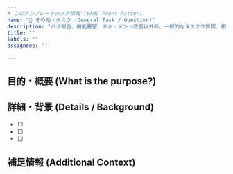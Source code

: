 ```yaml
---
# このテンプレートのメタ情報 (YAML Front Matter)
name: "💬 その他・タスク (General Task / Question)"
description: "バグ報告、機能要望、ドキュメント改善以外の、一般的なタスクや質問、相談はこちら"
title: ""
labels: ""
assignees: ''

---
```


## 目的・概要 (What is the purpose?)
<!--
このIssueの目的や、達成したいことの概要を簡潔に記述してください。
例：CIで実行するリンターの種類について相談したい。
例：v0.3マイルストーンに向けたタスクの洗い出し。
-->


## 詳細・背景 (Details / Background)
<!--
目的を達成するための、より詳細な情報や、そのタスクが必要になった背景などを自由に記述してください。
必要であれば、具体的な「やることリスト（チェックボックス）」を記述すると、タスク管理がしやすくなります。
-->

- [ ] 
- [ ] 
- [ ] 


## 補足情報 (Additional Context)
<!--
その他、関連するIssueやURL、スクリーンショットなど、参考になる情報があれば貼り付けてください。
-->
